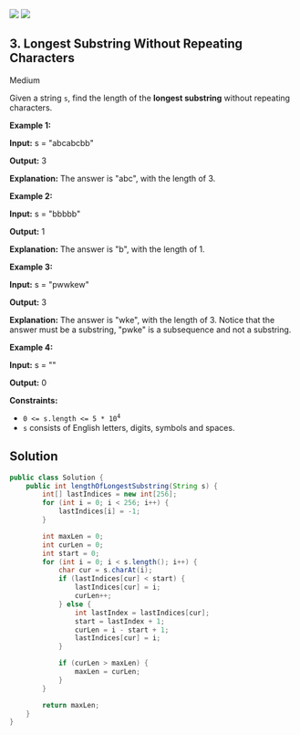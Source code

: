 [![](https://img.shields.io/github/stars/javadev/LeetCode-in-Java?label=Stars&style=flat-square)](https://github.com/javadev/LeetCode-in-Java)
[![](https://img.shields.io/github/forks/javadev/LeetCode-in-Java?label=Fork%20me%20on%20GitHub%20&style=flat-square)](https://github.com/javadev/LeetCode-in-Java/fork)

## 3\. Longest Substring Without Repeating Characters

Medium

Given a string `s`, find the length of the **longest substring** without repeating characters.

**Example 1:**

**Input:** s = "abcabcbb"

**Output:** 3

**Explanation:** The answer is "abc", with the length of 3. 

**Example 2:**

**Input:** s = "bbbbb"

**Output:** 1

**Explanation:** The answer is "b", with the length of 1. 

**Example 3:**

**Input:** s = "pwwkew"

**Output:** 3

**Explanation:** The answer is "wke", with the length of 3. Notice that the answer must be a substring, "pwke" is a subsequence and not a substring. 

**Example 4:**

**Input:** s = ""

**Output:** 0 

**Constraints:**

*   <code>0 <= s.length <= 5 * 10<sup>4</sup></code>
*   `s` consists of English letters, digits, symbols and spaces.

## Solution

```java
public class Solution {
    public int lengthOfLongestSubstring(String s) {
        int[] lastIndices = new int[256];
        for (int i = 0; i < 256; i++) {
            lastIndices[i] = -1;
        }

        int maxLen = 0;
        int curLen = 0;
        int start = 0;
        for (int i = 0; i < s.length(); i++) {
            char cur = s.charAt(i);
            if (lastIndices[cur] < start) {
                lastIndices[cur] = i;
                curLen++;
            } else {
                int lastIndex = lastIndices[cur];
                start = lastIndex + 1;
                curLen = i - start + 1;
                lastIndices[cur] = i;
            }

            if (curLen > maxLen) {
                maxLen = curLen;
            }
        }

        return maxLen;
    }
}
```